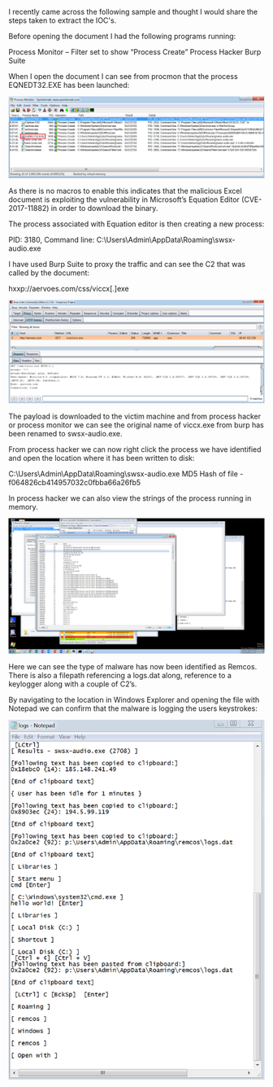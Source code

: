 I recently came across the following sample and thought I would share the steps taken to extract the IOC's.

Before opening the document I had the following programs running:

Process Monitor – Filter set to show “Process Create”
Process Hacker
Burp Suite

When I open the document I can see from procmon that the process EQNEDT32.EXE has been launched:

![Procmon](/images/remcos/remcos_ph.png)

As there is no macros to enable this indicates that the malicious Excel document is exploiting the vulnerability in Microsoft’s Equation Editor (CVE-2017-11882) in order to download the binary.

The process associated with Equation editor is then creating a new process:

PID: 3180, Command line: C:\Users\Admin\AppData\Roaming\swsx-audio.exe

I have used Burp Suite to proxy the traffic and can see the C2 that was called by the document:

hxxp://aervoes.com/css/viccx[.]exe

![Burp](/images/remcos/burp.png)

The payload is downloaded to the victim machine and from process hacker or process monitor we can see the original name of viccx.exe from burp  has been renamed to swsx-audio.exe.

From process hacker we can now right click the process we have identified and open the location where it has been written to disk:

C:\Users\Admin\AppData\Roaming\swsx-audio.exe
MD5 Hash of file - f064826cb414957032c0fbba66a26fb5

In process hacker we can also view the strings of the process running in memory.

![strings](/images/remcos/strings.png)

Here we can see the type of malware has now been identified as Remcos. There is also a filepath referencing a logs.dat along, reference to a keylogger along with a couple of C2’s.

By navigating to the location in Windows Explorer and opening the file with Notepad we can confirm that the malware is logging the users keystrokes:

![strings](/images/remcos/log.png)
